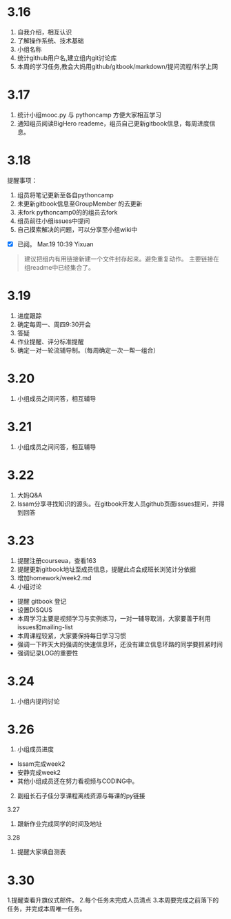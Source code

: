 # 3.16

1. 自我介绍，相互认识
2. 了解操作系统、技术基础
3. 小组名称
4. 统计github用户名,建立组内git讨论库
5. 本周的学习任务,教会大妈用github/gitbook/markdown/提问流程/科学上网

# 3.17

1. 统计小组mooc.py 与 pythoncamp 方便大家相互学习
2. 通知组员阅读BigHero reademe，组员自己更新gitbook信息，每周进度信息。

# 3.18
提醒事项：
1. 组员将笔记更新至各自pythoncamp  
2. 未更新gitbook信息至GroupMember 的去更新  
3. 未fork pythoncamp0的的组员去fork  
4. 组员前往小组issues中提问  
5. 自己摸索解决的问题，可以分享至小组wiki中  
- [x] 已阅。 Mar.19 10:39 Yixuan

> 建议把组内有用链接新建一个文件封存起来。避免重复动作。
> 主要链接在组readme中已经集合了。

# 3.19
1. 进度跟踪
2. 确定每周一、周四9:30开会
3. 答疑
4. 作业提醒、评分标准提醒
6. 确定一对一轮流辅导制。（每周确定一次一帮一组合）

# 3.20
1. 小组成员之间问答，相互辅导

# 3.21
1. 小组成员之间问答，相互辅导

# 3.22
1. 大妈Q&A
2. Issam分享寻找知识的源头。在gitbook开发人员github页面issues提问，并得到回答

# 3.23
1. 提醒注册courseua，查看163
2. 提醒更新gitbook地址至成员信息，提醒此点会成班长浏览计分依据
3. 增加homework/week2.md
4. 小组讨论
  * 提醒 gitbook 登记
  * 设置DISQUS
  * 本周学习主要是视频学习与实例练习，一对一辅导取消，大家要善于利用issues和mailing-list
  * 本周课程较紧，大家要保持每日学习习惯
  * 强调一下昨天大妈强调的快速信息环，还没有建立信息环路的同学要抓紧时间
  * 强调记录LOG的重要性
  
# 3.24
1. 小组内提问讨论

# 3.26
1. 小组成员进度
  * Issam完成week2
  * 安静完成week2
  * 其他小组成员还在努力看视频与CODING中。
2. 副组长石子佳分享课程离线资源与每课的py链接

3.27
1. 跟新作业完成同学的时间及地址

3.28
1. 提醒大家填自测表

# 3.30
1.提醒查看升旗仪式邮件。
2.每个任务未完成人员清点
3.本周要完成之前落下的任务，并完成本周唯一任务。

